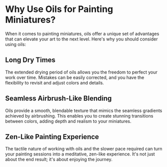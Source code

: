 # Why Use Oils for Painting Miniatures?

When it comes to painting miniatures, oils offer a unique set of advantages that can elevate your art to the next level. Here's why you should consider using oils:

## Long Dry Times

The extended drying period of oils allows you the freedom to perfect your work over time. Mistakes can be easily corrected, and you have the flexibility to revisit and adjust colors and details.

## Seamless Airbrush-Like Blending

Oils provide a smooth, blendable texture that mimics the seamless gradients achieved by airbrushing. This enables you to create stunning transitions between colors, adding depth and realism to your miniatures.

## Zen-Like Painting Experience

The tactile nature of working with oils and the slower pace required can turn your painting sessions into a meditative, zen-like experience. It's not just about the end result; it's about enjoying the journey.